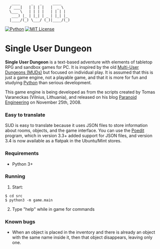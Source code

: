 ```
   ____     _   _     ____
  / ___|   | | | |   |  _ \
  \___ \   | | | |   | | | |
   ___) |_ | |_| | _ | |_| |_
  |____/(_) \___/ (_)|____/(_)
```

[![Python](https://img.shields.io/badge/Python_3-%23244d70?style=flat&logo=python&logoColor=%23ffde58)](https://www.python.org/) [![MIT License](https://img.shields.io/badge/License-%25?style=flat&label=MIT&color=olive)](https://en.wikipedia.org/wiki/MIT_License)


# Single User Dungeon

**Single User Dungeon** is a text-based adventure with elements of tabletop RPG and sandbox games for PC. It is inspired by the old [Multi-User Dungeons (MUDs)](https://en.wikipedia.org/wiki/Multi-user_dungeon) but focused on individual play. It is assumed that this is just a game engine, not a playable game, and that it is more for fun and studying [Python](https://www.python.org/) than serious development.

This game engine is being developed as from the scripts created by Tomas Varaneckas (Vilnius, Lithuania), and released on his blog [Paranoid Engineering](Http://paranoid-engineering.blogspot.com/2008/11/python-mud-game-example.html) on November 25th, 2008.

### Easy to translate

SUD is easy to translate because it uses JSON files to store information about rooms, objects, and the game interface. You can use the [Poedit](https://poedit.net/) program, which in version 3.3+ added support for JSON files, and version 3.4 is now available as a flatpak in the Ubuntu/Mint stores.

### Requirements

* Python 3+

### Running

1. Start:

```console
$ cd src
$ python3 -m game.main
```

2. Type "help" while in game for commands

### Known bugs

* When an object is placed in the inventory and there is already an object with the same name inside it, then that object disappears, leaving only one.
